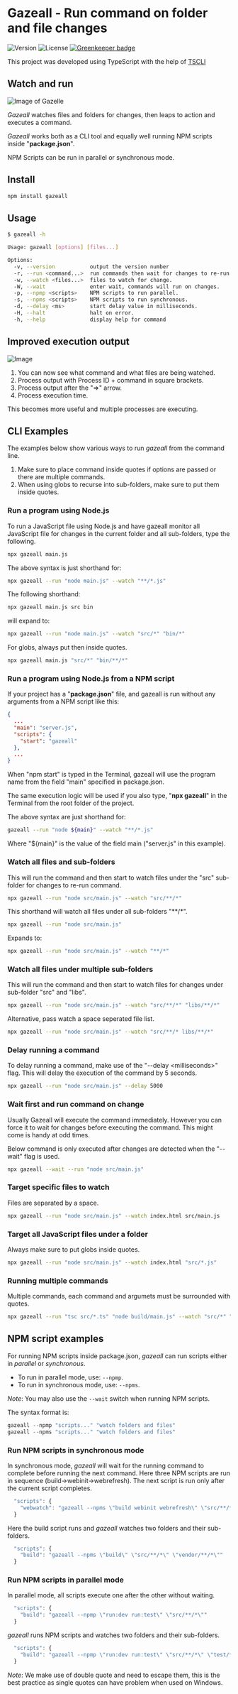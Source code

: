 # Gazeall - Run command on folder and file changes

![Version](https://img.shields.io/badge/Gazeall-0.11.0-blue.svg)
![License](https://img.shields.io/badge/license-GPL--3.0-blue.svg)
[![Greenkeeper badge](https://badges.greenkeeper.io/rajinder-yadav/gazeall.svg)](https://greenkeeper.io/)

This project was developed using TypeScript with the help of [TSCLI](https://www.npmjs.com/package/tscli)

## Watch and run

![Image of Gazelle](img/gazelle.png)

_Gazeall_ watches files and folders for changes, then leaps to action and executes a command.

_Gazeall_ works both as a CLI tool and equally well running NPM scripts inside "__package.json__".

NPM Scripts can be run in parallel or synchronous mode.

## Install

```sh
npm install gazeall
```

## Usage

```sh
$ gazeall -h

Usage: gazeall [options] [files...]

Options:
  -v, --version           output the version number
  -r, --run <command...>  run commands then wait for changes to re-run.
  -w, --watch <files...>  files to watch for change.
  -W, --wait              enter wait, commands will run on changes.
  -p, --npmp <scripts>    NPM scripts to run parallel.
  -s, --npms <scripts>    NPM scripts to run synchronous.
  -d, --delay <ms>        start delay value in milliseconds.
  -H, --halt              halt on error.
  -h, --help              display help for command
```

## Improved execution output

![Image](img/run.png)

1. You can now see what command and what files are being watched.
1. Process output with Process ID + command in square brackets.
1. Process output after the "=>" arrow.
1. Process execution time.

This becomes more useful and multiple processes are executing.

## CLI Examples

The examples below show various ways to run _gazeall_ from the command line.

1. Make sure to place command inside quotes if options are passed or there are multiple commands.
1. When using globs to recurse into sub-folders, make sure to put them inside quotes.

### Run a program using Node.js

To run a JavaScript file using Node.js and have gazeall monitor all JavaScript file for changes in the current folder and all sub-folders, type the following.

```sh
npx gazeall main.js
```

The above syntax is just shorthand for:

```sh
npx gazeall --run "node main.js" --watch "**/*.js"
```

The following shorthand:

```sh
npx gazeall main.js src bin
```

will expand to:

```sh
npx gazeall --run "node main.js" --watch "src/*" "bin/*"
```

For globs, always put then inside quotes.

```sh
npx gazeall main.js "src/*" "bin/**/*"
```

### Run a program using Node.js from a NPM script

If your project has a "__package.json__" file, and gazeall is run without any arguments from a NPM script like this:

```json
{
  ...
  "main": "server.js",
  "scripts": {
    "start": "gazeall"
  },
  ...
}
```

When "npm start" is typed in the Terminal, gazeall will use the program name from the field "main" specified in package.json.

The same execution logic will be used if you also type, "__npx gazeall__" in the Terminal from the root folder of the project.

The above syntax are just shorthand for:

```sh
gazeall --run "node ${main}" --watch "**/*.js"
```

Where "${main}" is the value of the field main ("server.js" in this example).

### Watch all files and sub-folders

This will run the command and then start to watch files under the "src" sub-folder for changes to re-run command.

```sh
npx gazeall --run "node src/main.js" --watch "src/**/*"
```

This shorthand will watch all files under all sub-folders "**/*".

```sh
npx gazeall --run "node src/main.js"
```

Expands to:

```sh
npx gazeall --run "node src/main.js" --watch "**/*"
```

### Watch all files under multiple sub-folders

This will run the command and then start to watch files for changes under sub-folder "src" and "libs".

```sh
npx gazeall --run "node src/main.js" --watch "src/**/*" "libs/**/*"
```

Alternative, pass watch a space seperated file list.

```sh
npx gazeall --run "node src/main.js" --watch "src/**/* libs/**/*"
```

### Delay running a command

To delay running a command, make use of the "--delay \<milliseconds\>" flag.
This will delay the execution of the command by 5 seconds.

```sh
npx gazeall --run "node src/main.js" --delay 5000
```

### Wait first and run command on change

Usually Gazeall will execute the command immediately. However you can force it to wait for changes before executing the command. This might come is handy at odd times.

Below command is only executed after changes are detected when the "--wait" flag is used.

```sh
npx gazeall --wait --run "node src/main.js"
```

### Target specific files to watch

Files are separated by a space.

```sh
npx gazeall --run "node src/main.js" --watch index.html src/main.js
```

### Target all JavaScript files under a folder

Always make sure to put globs inside quotes.

```sh
npx gazeall --run "node src/main.js" --watch index.html "src/*.js"
```

### Running multiple commands

Multiple commands, each command and argumets must be surrounded with quotes.

```sh
npx gazeall --run "tsc src/*.ts" "node build/main.js" --watch "src/*" "build/*"
```

## NPM script examples

For running NPM scripts inside package.json, _gazeall_ can run scripts either in _parallel_ or _synchronous_.

* To run in parallel mode, use: `--npmp`.
* To run in synchronous mode, use: `--npms`.

_Note_: You may also use the `--wait` switch when running NPM scripts.

The syntax format is:

```js
gazeall --npmp "scripts..." "watch folders and files"
gazeall --npms "scripts..." "watch folders and files"
```

### Run NPM scripts in synchronous mode

In synchronous mode, _gazeall_ will wait for the running command to complete before running the next command. Here three NPM scripts are run in sequence (build->webinit->webrefresh). The next script is run only after the current script completes.

```js
  "scripts": {
    "webwatch": "gazeall --npms \"build webinit webrefresh\" \"src/**/*\""
  }
```

Here the build script runs and _gazeall_ watches two folders and their sub-folders.

```js
  "scripts": {
    "build": "gazeall --npms \"build\" \"src/**/*\" \"vendor/**/*\""
  }
```

### Run NPM scripts in parallel mode

In parallel mode, all scripts execute one after the other without waiting.

```js
  "scripts": {
    "build": "gazeall --npmp \"run:dev run:test\" \"src/**/*\""
  }
```

_gazeall_ runs NPM scripts and watches two folders and their sub-folders.

```js
  "scripts": {
    "build": "gazeall --npmp \"run:dev run:test\" \"src/**/*\" \"test/**/*\""
  }
```

_Note_: We make use of double quote and need to escape them, this is the best practice as single quotes can have problem when used on Windows.
